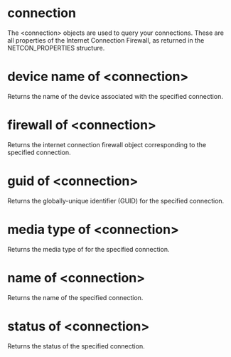 # connection

The &lt;connection&gt; objects are used to query your connections. These are all properties of the Internet Connection Firewall, as returned in the NETCON_PROPERTIES structure.

# device name of &lt;connection&gt;

Returns the name of the device associated with the specified connection.

# firewall of &lt;connection&gt;

Returns the internet connection firewall object corresponding to the specified connection.

# guid of &lt;connection&gt;

Returns the globally-unique identifier (GUID) for the specified connection.

# media type of &lt;connection&gt;

Returns the media type of for the specified connection.

# name of &lt;connection&gt;

Returns the name of the specified connection.

# status of &lt;connection&gt;

Returns the status of the specified connection.
